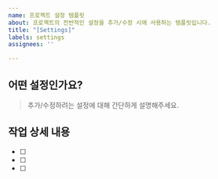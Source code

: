 ```yaml
---
name: 프로젝트 설정 템플릿
about: 프로젝트의 전반적인 설정을 추가/수정 시에 사용하는 템플릿입니다.
title: "[Settings]"
labels: settings
assignees: ''

---
```


## 어떤 설정인가요?
> 추가/수정하려는 설정에 대해 간단하게 설명해주세요.

## 작업 상세 내용
- [ ]
- [ ]
- [ ]

